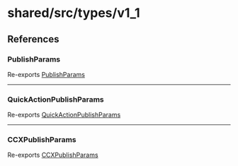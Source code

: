 # shared/src/types/v1\_1

## References

### PublishParams

Re-exports [PublishParams](OutputParams.types/interfaces/publish-params/index.md)

***

### QuickActionPublishParams

Re-exports [QuickActionPublishParams](OutputParams.types/interfaces/QuickActionpublish-params.md)

***

### CCXPublishParams

Re-exports [CCXPublishParams](OutputParams.types/interfaces/CCXpublish-params.md)
